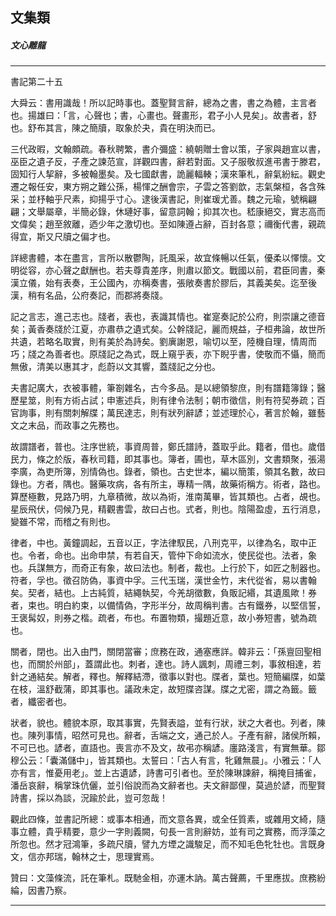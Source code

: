 

## 文集類

##### 文心雕龍

* * *

書記第二十五

大舜云：書用識哉！所以記時事也。蓋聖賢言辭，總為之書，書之為體，主言者也。揚雄曰：「言，心聲也；書，心畫也。聲畫形，君子小人見矣」。故書者，舒也。舒布其言，陳之簡牘，取象於夬，貴在明決而已。

三代政暇，文翰頗疏。春秋聘繁，書介彌盛：繞朝贈士會以策，子家與趙宣以書，巫臣之遺子反，子產之諫范宣，詳觀四書，辭若對面。又子服敬叔進弔書于滕君，固知行人挈辭，多被翰墨矣。及七國獻書，詭麗輻輳；漢來筆札，辭氣紛紜。觀史遷之報任安，東方朔之難公孫，楊惲之酬會宗，子雲之答劉歆，志氣槃桓，各含殊采；並杼軸乎尺素，抑揚乎寸心。逮後漢書記，則崔瑗尤善。魏之元瑜，號稱翩翩；文舉屬章，半簡必錄，休璉好事，留意詞翰；抑其次也。嵇康絕交，實志高而文偉矣；趙至敘離，迺少年之激切也。至如陳遵占辭，百封各意；禰衡代書，親疏得宜，斯又尺牘之偏才也。

詳總書體，本在盡言，言所以散鬱陶，託風采，故宜條暢以任氣，優柔以懌懷。文明從容，亦心聲之獻酬也。若夫尊貴差序，則肅以節文。戰國以前，君臣同書，秦漢立儀，始有表奏，王公國內，亦稱奏書，張敞奏書於膠后，其義美矣。迄至後漢，稍有名品，公府奏記，而郡將奏牋。

記之言志，進己志也。牋者，表也，表識其情也。崔寔奏記於公府，則崇讓之德音矣；黃香奏牋於江夏，亦肅恭之遺式矣。公幹牋記，麗而規益，子桓弗論，故世所共遺，若略名取實，則有美於為詩矣。劉廙謝恩，喻切以至，陸機自理，情周而巧；牋之為善者也。原牋記之為式，既上窺乎表，亦下睨乎書，使敬而不懾，簡而無傲，清美以惠其才，彪蔚以文其響，蓋牋記之分也。

夫書記廣大，衣被事體，筆劄雜名，古今多品。是以總領黎庶，則有譜籍簿錄；醫歷星筮，則有方術占試；申憲述兵，則有律令法制；朝市徵信，則有符契券疏；百官詢事，則有關刺解牒；萬民達志，則有狀列辭諺；並述理於心，著言於翰，雖藝文之末品，而政事之先務也。

故謂譜者，普也。注序世統，事資周普，鄭氏譜詩，蓋取乎此。籍者，借也。歲借民力，條之於版，春秋司籍，即其事也。簿者，圃也，草木區別，文書類聚，張湯李廣，為吏所簿，別情偽也。錄者，領也。古史世本，編以簡策，領其名數，故曰錄也。方者，隅也。醫藥攻病，各有所主，專精一隅，故藥術稱方。術者，路也。算歷極數，見路乃明，九章積微，故以為術，淮南萬畢，皆其類也。占者，覘也。星辰飛伏，伺候乃見，精觀書雲，故曰占也。式者，則也。陰陽盈虛，五行消息，變雖不常，而稽之有則也。

律者，中也。黃鐘調起，五音以正，字法律馭民，八刑克平，以律為名，取中正也。令者，命也。出命申禁，有若自天，管仲下命如流水，使民從也。法者，象也。兵謀無方，而奇正有象，故曰法也。制者，裁也。上行於下，如匠之制器也。符者，孚也。徵召防偽，事資中孚。三代玉瑞，漢世金竹，末代從省，易以書翰矣。契者，結也。上古純質，結繩執契，今羌胡徵數，負販記緡，其遺風歟！券者，束也。明白約束，以備情偽，字形半分，故周稱判書。古有鐵券，以堅信誓，王褒髯奴，則券之楷。疏者，布也。布置物類，撮題近意，故小券短書，號為疏也。

關者，閉也。出入由門，關閉當審；庶務在政，通塞應詳。韓非云：「孫亶回聖相也，而關於州部」，蓋謂此也。刺者，達也。詩人諷刺，周禮三刺，事敘相達，若針之通結矣。解者，釋也。解釋結滯，徵事以對也。牒者，葉也。短簡編牒，如葉在枝，溫舒截蒲，即其事也。議政未定，故短牒咨謀。牒之尤密，謂之為籤。籤者，纖密者也。

狀者，貌也。體貌本原，取其事實，先賢表謚，並有行狀，狀之大者也。列者，陳也。陳列事情，昭然可見也。辭者，舌端之文，通己於人。子產有辭，諸侯所賴，不可已也。諺者，直語也。喪言亦不及文，故弔亦稱諺。廛路淺言，有實無華。鄒穆公云：「囊滿儲中」，皆其類也。太誓曰：「古人有言，牝雞無晨」。小雅云：「人亦有言，惟憂用老」。並上古遺諺，詩書可引者也。至於陳琳諫辭，稱掩目捕雀，潘岳哀辭，稱掌珠伉儷，並引俗說而為文辭者也。夫文辭鄙俚，莫過於諺，而聖賢詩書，採以為談，況踰於此，豈可忽哉！

觀此四條，並書記所總：或事本相通，而文意各異，或全任質素，或雜用文綺，隨事立體，貴乎精要，意少一字則義闕，句長一言則辭妨，並有司之實務，而浮藻之所忽也。然才冠鴻筆，多疏尺牘，譬九方堙之識駿足，而不知毛色牝牡也。言既身文，信亦邦瑞，翰林之士，思理實焉。

贊曰：文藻條流，託在筆札。既馳金相，亦運木訥。萬古聲薦，千里應拔。庶務紛綸，因書乃察。

* * *

